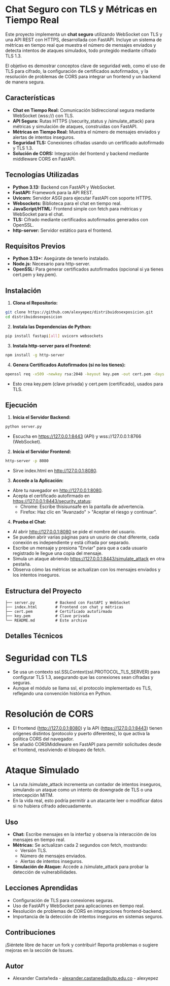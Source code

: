# Chat Seguro con TLS y Métricas en Tiempo Real
Este proyecto implementa un **chat seguro** utilizando WebSocket con TLS y una API REST con HTTPS, desarrollada con FastAPI. Incluye un sistema de métricas en tiempo real que muestra el número de mensajes enviados y detecta intentos de ataques simulados, todo protegido mediante cifrado TLS 1.3.

El objetivo es demostrar conceptos clave de seguridad web, como el uso de TLS para cifrado, la configuración de certificados autofirmados, y la resolución de problemas de CORS para integrar un frontend y un backend de manera segura.

## Características
- **Chat en Tiempo Real:** Comunicación bidireccional segura mediante WebSocket (wss://) con TLS.
- **API Segura:** Rutas HTTPS (/security_status y /simulate_attack) para métricas y simulación de ataques, construidas con FastAPI.
- **Métricas en Tiempo Real:** Muestra el número de mensajes enviados y alertas de intentos inseguros.
- **Seguridad TLS:** Conexiones cifradas usando un certificado autofirmado y TLS 1.3.
- **Solución de CORS:** Integración del frontend y backend mediante middleware CORS en FastAPI.

## Tecnologías Utilizadas
- **Python 3.13:** Backend con FastAPI y WebSocket.
- **FastAPI:** Framework para la API REST.
- **Uvicorn:** Servidor ASGI para ejecutar FastAPI con soporte HTTPS.
- **Websockets:** Biblioteca para el chat en tiempo real.
- **JavaScript/HTML:** Frontend simple con fetch para métricas y WebSocket para el chat.
- **TLS:** Cifrado mediante certificados autofirmados generados con OpenSSL.
- **http-server:** Servidor estático para el frontend.

## Requisitos Previos
- **Python 3.13+:** Asegúrate de tenerlo instalado.
- **Node.js:** Necesario para http-server.
- **OpenSSL:** Para generar certificados autofirmados (opcional si ya tienes cert.pem y key.pem).

## Instalación
1. **Clona el Repositorio:**
```bash
git clone https://github.com/alexyepez/distribuidosexposicion.git
cd distribuidosexposicion
```

2. **Instala las Dependencias de Python:**
```bash
pip install fastapi[all] uvicorn websockets
```

3. **Instala http-server para el Frontend:**
```bash
npm install -g http-server
```

4. **Genera Certificados Autofirmados (si no los tienes):**
```bash
openssl req -x509 -newkey rsa:2048 -keyout key.pem -out cert.pem -days 365 -nodes
```
- Esto crea key.pem (clave privada) y cert.pem (certificado), usados para TLS.

## Ejecución
1. **Inicia el Servidor Backend:**
```bash
python server.py
```
- Escucha en https://127.0.0.1:8443 (API) y wss://127.0.0.1:8766 (WebSocket).

2. **Inicia el Servidor Frontend:**
```bash
http-server -p 8080
```
- Sirve index.html en http://127.0.0.1:8080.

3. **Accede a la Aplicación:**
- Abre tu navegador en http://127.0.0.1:8080.
- Acepta el certificado autofirmado en https://127.0.0.1:8443/security_status:
    - Chrome: Escribe thisisunsafe en la pantalla de advertencia.
    - Firefox: Haz clic en "Avanzado" > "Aceptar el riesgo y continuar".

4. **Prueba el Chat:**
- Al abrir http://127.0.0.1:8080 se pide el nombre del usuario.
- Se pueden abrir varias páginas para un usurio de chat diferente, cada conexión es independiente y está cifrada por separado.
- Escribe un mensaje y presiona "Enviar" para que a cada usuario registrado le llegue una copia del mensaje.
- Simula un ataque abriendo https://127.0.0.1:8443/simulate_attack en otra pestaña.
- Observa cómo las métricas se actualizan con los mensajes enviados y los intentos inseguros.

 ## Estructura del Proyecto
```
├── server.py         # Backend con FastAPI y WebSocket
├── index.html        # Frontend con chat y métricas
├── cert.pem          # Certificado autofirmado
├── key.pem           # Clave privada
└── README.md         # Este archivo
```

## Detalles Técnicos
# Seguridad con TLS
- Se usa un contexto ssl.SSLContext(ssl.PROTOCOL_TLS_SERVER) para configurar TLS 1.3, asegurando que las conexiones sean cifradas y seguras.
- Aunque el módulo se llama ssl, el protocolo implementado es TLS, reflejando una convención histórica en Python.

# Resolución de CORS
- El frontend (http://127.0.0.1:8080) y la API (https://127.0.0.1:8443) tienen orígenes distintos (protocolo y puerto diferentes), lo que activa la política CORS del navegador.
- Se añadió CORSMiddleware en FastAPI para permitir solicitudes desde el frontend, resolviendo el bloqueo de fetch.

# Ataque Simulado
- La ruta /simulate_attack incrementa un contador de intentos inseguros, simulando un ataque como un intento de downgrade de TLS o una intercepción MITM.
- En la vida real, esto podría permitir a un atacante leer o modificar datos si no hubiera cifrado adecuadamente.

## Uso
- **Chat:** Escribe mensajes en la interfaz y observa la interacción de los mensajes en tiempo real.
- **Métricas:** Se actualizan cada 2 segundos con fetch, mostrando:
    - Versión TLS.
    - Número de mensajes enviados.
    - Alertas de intentos inseguros.
- **Simulación de Ataque:** Accede a /simulate_attack para probar la detección de vulnerabilidades.

## Lecciones Aprendidas
- Configuración de TLS para conexiones seguras.
- Uso de FastAPI y WebSocket para aplicaciones en tiempo real.
- Resolución de problemas de CORS en integraciones frontend-backend.
- Importancia de la detección de intentos inseguros en sistemas seguros.

## Contribuciones
¡Siéntete libre de hacer un fork y contribuir! Reporta problemas o sugiere mejoras en la sección de Issues.

## Autor
- Alexander Castañeda - alexander.castaneda@utp.edu.co - alexyepez
